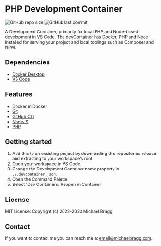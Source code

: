 # PHP Development Container

![GitHub repo size](https://img.shields.io/github/repo-size/michaelbragg/devcontainer-php)
![GitHub last commit](https://img.shields.io/github/last-commit/michaelbragg/devcontainer-php)

A Development Container, primarily for local PHP and Node-based development in VS Code.
The devContainer has Docker, PHP and Node installed for serving your project and local toolings such as Composer and NPM.

## Dependencies

- [Docker Desktop](https://www.docker.com/products/docker-desktop/)
- [VS Code](https://code.visualstudio.com/)

## Features

- [Docker in Docker](https://github.com/devcontainers/features/tree/main/src/docker-in-docker)
- [Git](https://github.com/devcontainers/features/tree/main/src/git)
- [GitHub CLI](https://github.com/devcontainers/features/tree/main/src/github-cli)
- [NodeJS](https://github.com/devcontainers/features/tree/main/src/node)
- [PHP](https://github.com/devcontainers/features/tree/main/src/docker-in-docker)

## Getting started

1. Add this to an exsisting project by downloading this repositories release and extracting to your workspace's root.
2. Open your workspace in VS Code.
3. Change the Development Container name property in `./.devcontainer.json`.
4. Open the Command Palette
5. Select 'Dev Containers: Reopen in Container

## License

MIT License: Copyright (c) 2022-2023 Michael Bragg

## Contact

If you want to contact me you can reach me at <email@michaelbragg.com>.
